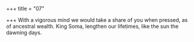 +++
title = "07"

+++
With a vigorous mind we would take a share of you when pressed, as of  ancestral wealth.
King Soma, lengthen our lifetimes, like the sun the dawning days.